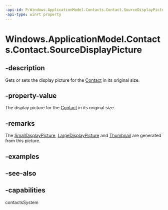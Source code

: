 ```yaml
---
-api-id: P:Windows.ApplicationModel.Contacts.Contact.SourceDisplayPicture
-api-type: winrt property
---
```


<!-- Property syntax
public Windows.Storage.Streams.IRandomAccessStreamReference SourceDisplayPicture { get;  set; }
-->

# Windows.ApplicationModel.Contacts.Contact.SourceDisplayPicture

## -description
Gets or sets the display picture for the [Contact](contact.md) in its original size.

## -property-value
The display picture for the [Contact](contact.md) in its original size.

## -remarks
The [SmallDisplayPicture](contact_smalldisplaypicture.md), [LargeDisplayPicture](contact_largedisplaypicture.md) and [Thumbnail](contact_thumbnail.md) are generated from this picture.

## -examples

## -see-also

## -capabilities
contactsSystem
